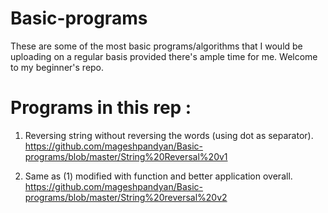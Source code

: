 # Basic-programs
These are some of the most basic programs/algorithms that I would be uploading on a regular basis provided there's ample time for me. Welcome to my beginner's repo.

# Programs in this rep :
1) Reversing string without reversing the words (using dot as separator).
https://github.com/mageshpandyan/Basic-programs/blob/master/String%20Reversal%20v1


2) Same as (1) modified with function and better application overall.
https://github.com/mageshpandyan/Basic-programs/blob/master/String%20reversal%20v2
